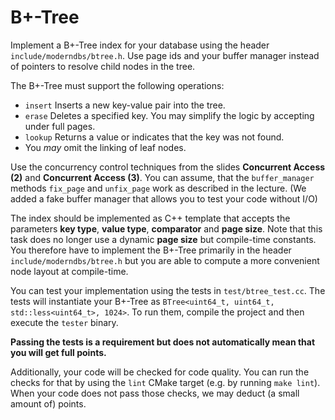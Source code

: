 # B+-Tree

Implement a B+-Tree index for your database using the header `include/moderndbs/btree.h`.
Use page ids and your buffer manager instead of pointers to resolve child nodes in the tree.

The B+-Tree must support the following operations:
- `insert` Inserts a new key-value pair into the tree.
- `erase` Deletes a specified key. You may simplify the logic by accepting under full pages.
- `lookup` Returns a value or indicates that the key was not found.
- You *may* omit the linking of leaf nodes.

Use the concurrency control techniques from the slides **Concurrent Access (2)** and **Concurrent Access (3)**.
You can assume, that the `buffer_manager` methods `fix_page` and `unfix_page` work as described in the lecture.
(We added a fake buffer manager that allows you to test your code without I/O)


The index should be implemented as C++ template that accepts the parameters **key type**, **value type**, **comparator** and **page size**.
Note that this task does no longer use a dynamic **page size** but compile-time constants.
You therefore have to implement the B+-Tree primarily in the header `include/moderndbs/btree.h` but you are able to compute a more convenient node layout at compile-time.

You can test your implementation using the tests in `test/btree_test.cc`.
The tests will instantiate your B+-Tree as `BTree<uint64_t, uint64_t, std::less<uint64_t>, 1024>`.
To run them, compile the project and then execute the `tester` binary.

**Passing the tests is a requirement but does not automatically mean that you will get full points.**

Additionally, your code will be checked for code quality. You can run the
checks for that by using the `lint` CMake target (e.g. by running `make lint`).
When your code does not pass those checks, we may deduct (a small amount of)
points.